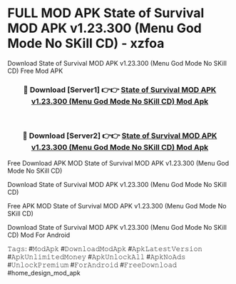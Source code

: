 # FULL MOD APK State of Survival MOD APK v1.23.300 (Menu God Mode No SKill CD) - xzfoa
Download State of Survival MOD APK v1.23.300 (Menu God Mode No SKill CD) Free Mod APK

<div align="center">
<h3>🔴 Download [Server1] 👉👉 <a href="https://apk-comot.site?title=State_of_Survival_MOD_APK_v1.23.300_(Menu_God_Mode_No_SKill_CD)">State of Survival MOD APK v1.23.300 (Menu God Mode No SKill CD) Mod Apk</a></h3><br>

<h3>🔴 Download [Server2] 👉👉 <a href="https://apk-comot.site?title=State_of_Survival_MOD_APK_v1.23.300_(Menu_God_Mode_No_SKill_CD)">State of Survival MOD APK v1.23.300 (Menu God Mode No SKill CD) Mod Apk</a></h3>
</div>


Free Download APK MOD State of Survival MOD APK v1.23.300 (Menu God Mode No SKill CD)

Download State of Survival MOD APK v1.23.300 (Menu God Mode No SKill CD) 

Free APK MOD State of Survival MOD APK v1.23.300 (Menu God Mode No SKill CD) 

Download State of Survival MOD APK v1.23.300 (Menu God Mode No SKill CD) Mod For Android

𝚃𝚊𝚐𝚜: #𝙼𝚘𝚍𝙰𝚙𝚔 #𝙳𝚘𝚠𝚗𝚕𝚘𝚊𝚍𝙼𝚘𝚍𝙰𝚙𝚔 #𝙰𝚙𝚔𝙻𝚊𝚝𝚎𝚜𝚝𝚅𝚎𝚛𝚜𝚒𝚘𝚗 #𝙰𝚙𝚔𝚄𝚗𝚕𝚒𝚖𝚒𝚝𝚎𝚍𝙼𝚘𝚗𝚎𝚢 #𝙰𝚙𝚔𝚄𝚗𝚕𝚘𝚌𝚔𝙰𝚕𝚕 #𝙰𝚙𝚔𝙽𝚘𝙰𝚍𝚜 #𝚄𝚗𝚕𝚘𝚌𝚔𝙿𝚛𝚎𝚖𝚒𝚞𝚖 #𝙵𝚘𝚛𝙰𝚗𝚍𝚛𝚘𝚒𝚍 #𝙵𝚛𝚎𝚎𝙳𝚘𝚠𝚗𝚕𝚘𝚊𝚍 #home_design_mod_apk